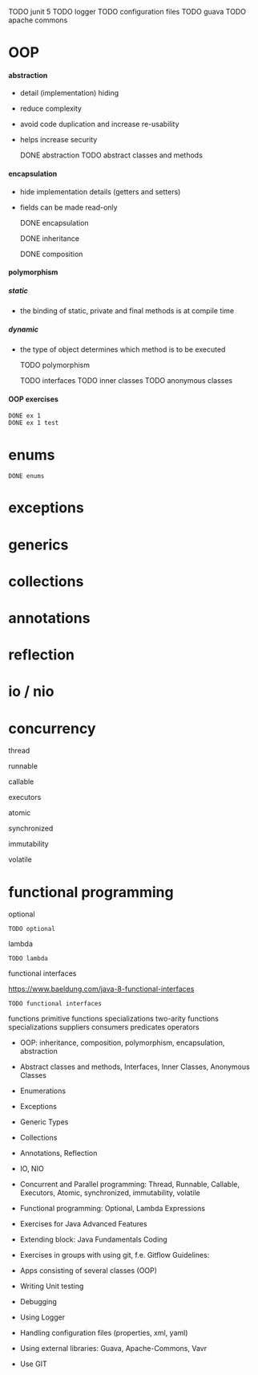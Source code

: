 TODO junit 5
TODO logger
TODO configuration files 
TODO guava
TODO apache commons

# OOP
#### abstraction
- detail (implementation) hiding
- reduce complexity
- avoid code duplication and increase re-usability
- helps increase security


    DONE abstraction
    TODO abstract classes and methods

#### encapsulation
- hide implementation details (getters and setters)
- fields can be made read-only


    DONE encapsulation


    DONE inheritance
    
    
    DONE composition

#### polymorphism
##### static
- the binding of static, private and final methods is at compile time
    
##### dynamic
- the type of object determines which method is to be executed

        
    TODO polymorphism
  
  
    TODO interfaces
    TODO inner classes
    TODO anonymous classes

#### OOP exercises

    DONE ex 1
    DONE ex 1 test
    
# enums

    DONE enums

# exceptions

# generics

# collections

# annotations

# reflection

# io / nio

# concurrency

thread

runnable

callable

executors

atomic

synchronized

immutability

volatile

# functional programming

optional
    
    TODO optional

lambda

    TODO lambda

functional interfaces
 
 https://www.baeldung.com/java-8-functional-interfaces
 
    TODO functional interfaces

functions
primitive functions specializations
two-arity functions specializations
suppliers
consumers
predicates
operators

- OOP: inheritance, composition, polymorphism, encapsulation, abstraction
- Abstract classes and methods, Interfaces, Inner Classes, Anonymous Classes
- Enumerations
- Exceptions
- Generic Types
- Collections
- Annotations, Reflection
- IO, NIO
- Concurrent and Parallel programming: Thread, Runnable, Callable, Executors,
Atomic, synchronized, immutability, volatile
- Functional programming: Optional, Lambda Expressions

- Exercises for Java Advanced Features
- Extending block: Java Fundamentals Coding
- Exercises in groups with using git, f.e. Gitflow
Guidelines:
- Apps consisting of several classes (OOP)
- Writing Unit testing
- Debugging
- Using Logger
- Handling configuration files (properties, xml, yaml)
- Using external libraries: Guava, Apache-Commons, Vavr
- Use GIT